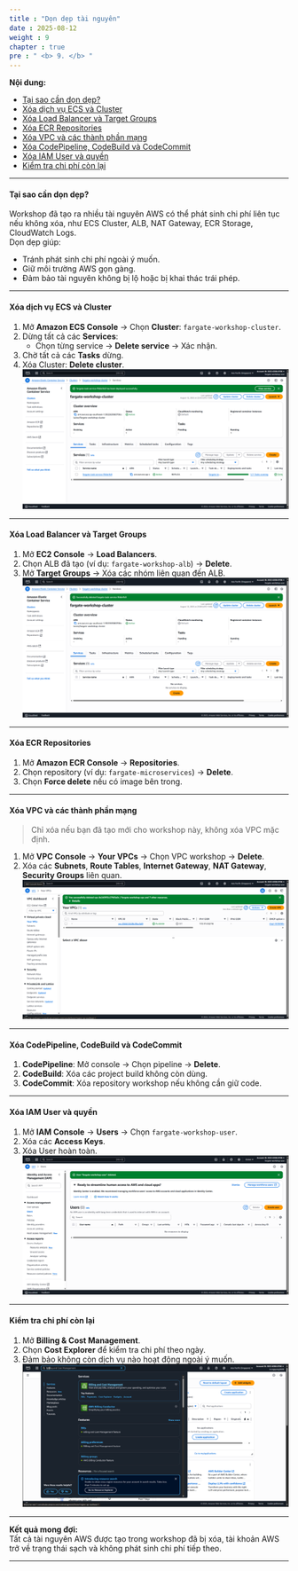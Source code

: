 ```yaml
---
title : "Dọn dẹp tài nguyên"
date : 2025-08-12
weight : 9
chapter : true
pre : " <b> 9. </b> "
---
```


**Nội dung:**
- [Tại sao cần dọn dẹp?](#tại-sao-cần-dọn-dẹp)
- [Xóa dịch vụ ECS và Cluster](#xóa-dịch-vụ-ecs-và-cluster)
- [Xóa Load Balancer và Target Groups](#xóa-load-balancer-và-target-groups)
- [Xóa ECR Repositories](#xóa-ecr-repositories)
- [Xóa VPC và các thành phần mạng](#xóa-vpc-và-các-thành-phần-mạng)
- [Xóa CodePipeline, CodeBuild và CodeCommit](#xóa-codepipeline-codebuild-và-codecommit)
- [Xóa IAM User và quyền](#xóa-iam-user-và-quyền)
- [Kiểm tra chi phí còn lại](#kiểm-tra-chi-phí-còn-lại)

---

#### Tại sao cần dọn dẹp?

Workshop đã tạo ra nhiều tài nguyên AWS có thể phát sinh chi phí liên tục nếu không xóa, như ECS Cluster, ALB, NAT Gateway, ECR Storage, CloudWatch Logs.  
Dọn dẹp giúp:
- Tránh phát sinh chi phí ngoài ý muốn.
- Giữ môi trường AWS gọn gàng.
- Đảm bảo tài nguyên không bị lộ hoặc bị khai thác trái phép.

---

#### Xóa dịch vụ ECS và Cluster

1. Mở **Amazon ECS Console** → Chọn **Cluster**: `fargate-workshop-cluster`.
2. Dừng tất cả các **Services**:
   - Chọn từng service → **Delete service** → Xác nhận.
3. Chờ tất cả các **Tasks** dừng.
4. Xóa Cluster: **Delete cluster**.
![Deploy Service with Fargate](/images/04/03.png)
---

#### Xóa Load Balancer và Target Groups

1. Mở **EC2 Console** → **Load Balancers**.
2. Chọn ALB đã tạo (ví dụ: `fargate-workshop-alb`) → **Delete**.
3. Mở **Target Groups** → Xóa các nhóm liên quan đến ALB.
![Delete ECS Services and Cluster](/images/09/01.png)
---

#### Xóa ECR Repositories

1. Mở **Amazon ECR Console** → **Repositories**.
2. Chọn repository (ví dụ: `fargate-microservices`) → **Delete**.
3. Chọn **Force delete** nếu có image bên trong.

---

#### Xóa VPC và các thành phần mạng

> Chỉ xóa nếu bạn đã tạo mới cho workshop này, không xóa VPC mặc định.

1. Mở **VPC Console** → **Your VPCs** → Chọn VPC workshop → **Delete**.
2. Xóa các **Subnets**, **Route Tables**, **Internet Gateway**, **NAT Gateway**, **Security Groups** liên quan.
![Delete VPC and Networking Components](/images/09/03.png)
---

#### Xóa CodePipeline, CodeBuild và CodeCommit

1. **CodePipeline**: Mở console → Chọn pipeline → **Delete**.
2. **CodeBuild**: Xóa các project build không còn dùng.
3. **CodeCommit**: Xóa repository workshop nếu không cần giữ code.

---

#### Xóa IAM User và quyền

1. Mở **IAM Console** → **Users** → Chọn `fargate-workshop-user`.
2. Xóa các **Access Keys**.
3. Xóa User hoàn toàn.
![Delete IAM User and Permissions](/images/09/04.png)
---

#### Kiểm tra chi phí còn lại

1. Mở **Billing & Cost Management**.
2. Chọn **Cost Explorer** để kiểm tra chi phí theo ngày.
3. Đảm bảo không còn dịch vụ nào hoạt động ngoài ý muốn.
![Check Remaining Costs](/images/09/05.png)
---

**Kết quả mong đợi:**  
Tất cả tài nguyên AWS được tạo trong workshop đã bị xóa, tài khoản AWS trở về trạng thái sạch và không phát sinh chi phí tiếp theo.

---

